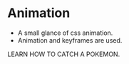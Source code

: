 # Animation
* A small glance of css animation.
* Animation and keyframes are used.
  
LEARN HOW TO CATCH A POKEMON.

